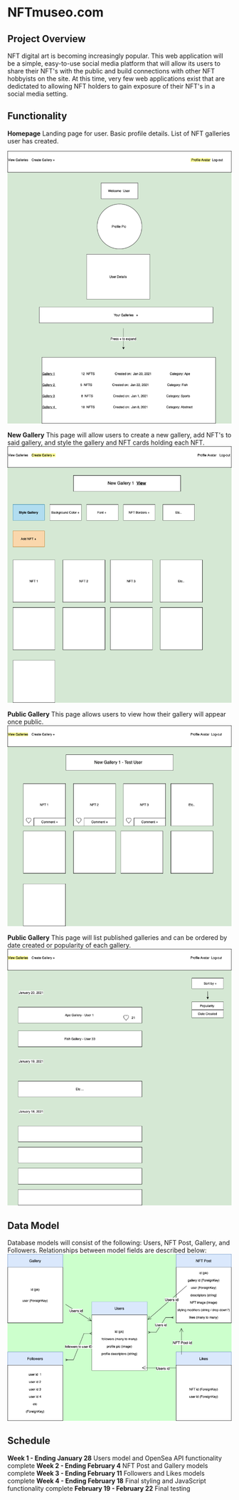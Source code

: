 # NFTmuseo.com 

## Project Overview
NFT digital art is becoming increasingly popular. This web application will be a simple, easy-to-use social media platform that will allow its users to share their NFT's with the public and build connections with other NFT hobbyists on the site. At this time, very few web applications exist that are dedictated to allowing NFT holders to gain exposure of their NFT's in a social media setting. 
 
## Functionality

**Homepage**
Landing page for user. Basic profile details. List of NFT galleries user has created.

![Homepage](/images/UserHomepage.drawio-3.png)

**New Gallery**
This page will allow users to create a new gallery, add NFT's to said gallery, and style the gallery and NFT cards holding each NFT.
![New Gallery](/images/NewGallery.drawio.png)

**Public Gallery**
This page allows users to view how their gallery will appear once public.
![Public Gallery View](/images/PublicGalleryView.drawio.png)

**Public Gallery**
This page will list published galleries and can be ordered by date created or popularity of each gallery.
![Main Public Gallery](/images/MainPublicGalleryView.drawio.png)

## Data Model
Database models will consist of the following: Users, NFT Post, Gallery, and Followers. Relationships between model fields are described below:
![Database](/images/DatabaseModels.png)

## Schedule
**Week 1 - Ending January 28**
    Users model and OpenSea API functionality complete
**Week 2 - Ending February 4**
    NFT Post and Gallery models complete
**Week 3 - Ending February 11**
    Followers and Likes models complete
**Week 4 - Ending February 18**
    Final styling and JavaScript functionality complete
   **February 19 - February 22**
	Final testing 